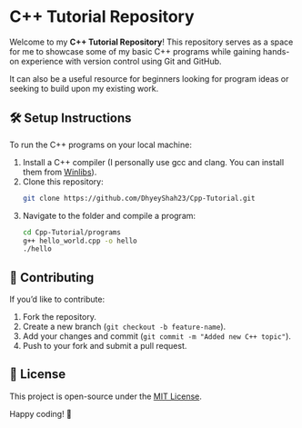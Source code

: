 # C++ Tutorial Repository

Welcome to my **C++ Tutorial Repository**! This repository serves as a space for me to showcase some of my basic C++ programs while gaining hands-on experience with version control using Git and GitHub.

It can also be a useful resource for beginners looking for program ideas or seeking to build upon my existing work.

## 🛠 Setup Instructions
To run the C++ programs on your local machine:
1. Install a C++ compiler (I personally use gcc and clang. You can install them from [Winlibs](https://winlibs.com)).
2. Clone this repository:
   ```sh
   git clone https://github.com/DhyeyShah23/Cpp-Tutorial.git
   ```
3. Navigate to the folder and compile a program:
   ```sh
   cd Cpp-Tutorial/programs
   g++ hello_world.cpp -o hello
   ./hello
   ```

## 🤝 Contributing
If you’d like to contribute:
1. Fork the repository.
2. Create a new branch (`git checkout -b feature-name`).
3. Add your changes and commit (`git commit -m "Added new C++ topic"`).
4. Push to your fork and submit a pull request.

## 📜 License
This project is open-source under the [MIT License](LICENSE).

Happy coding! 🚀